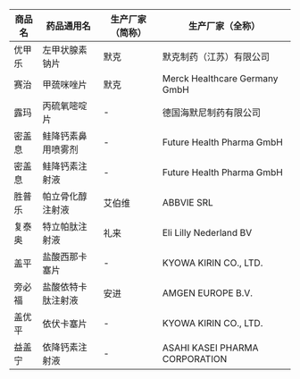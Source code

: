 | 商品名 | 药品通用名 | 生产厂家（简称） | 生产厂家（全称） |
|--------|------------|------------------|------------------|
| 优甲乐 | 左甲状腺素钠片 | 默克 | 默克制药（江苏）有限公司 |
| 赛治 | 甲巯咪唑片 | 默克 | Merck Healthcare Germany GmbH |
| 露玛 | 丙硫氧嘧啶片 | - | 德国海默尼制药有限公司 |
| 密盖息 | 鲑降钙素鼻用喷雾剂 | - | Future Health Pharma GmbH |
| 密盖息 | 鲑降钙素注射液 | - | Future Health Pharma GmbH |
| 胜普乐 | 帕立骨化醇注射液 | 艾伯维 | ABBVIE SRL |
| 复泰奥 | 特立帕肽注射液 | 礼来 | Eli Lilly Nederland BV |
| 盖平 | 盐酸西那卡塞片 | - | KYOWA KIRIN CO., LTD. |
| 旁必福 | 盐酸依特卡肽注射液 | 安进 | AMGEN EUROPE B.V. |
| 盖优平 | 依伏卡塞片 | - | KYOWA KIRIN CO., LTD. |
| 益盖宁 | 依降钙素注射液 | - | ASAHI KASEI PHARMA CORPORATION |